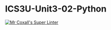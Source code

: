 # ICS3U-Unit3-02-Python

[![Mr Coxall's Super Linter](https://github.com/CristianoSellitto/ICS3U-Unit3-02-Python/workflows/Mr%20Coxall's%20Super%20Linter/badge.svg)](https://github.com/CristianoSellitto/ICS3U-Unit3-02-Python/actions/)
